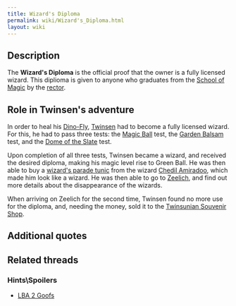 ```yaml
---
title: Wizard's Diploma
permalink: wiki/Wizard's_Diploma.html
layout: wiki
---
```


## Description

The **Wizard's Diploma** is the official proof that the owner is a fully
licensed wizard. This diplioma is given to anyone who graduates from the
[School of Magic](School_of_Magic "wikilink") by the
[rector](Rector_of_the_School_of_Magic "wikilink").

## Role in Twinsen's adventure

In order to heal his [Dino-Fly](Dino-Fly "wikilink"),
[Twinsen](Twinsen "wikilink") had to become a fully licensed wizard. For
this, he had to pass three tests: the [Magic
Ball](Magic_Ball "wikilink") test, the [Garden
Balsam](Garden_Balsam "wikilink") test, and the [Dome of the
Slate](Dome_of_the_Slate "wikilink") test.

Upon completion of all three tests, Twinsen became a wizard, and
received the desired diploma, making his magic level rise to Green Ball.
He was then able to buy a [wizard's parade
tunic](wizard's_parade_tunic "wikilink") from the wizard [Chedil
Amiradoo](Chedil_Amiradoo "wikilink"), which made him look like a
wizard. He was then able to go to [Zeelich](Zeelich "wikilink"), and
find out more details about the disappearance of the wizards.

When arriving on Zeelich for the second time, Twinsen found no more use
for the diploma, and, needing the money, sold it to the [Twinsunian
Souvenir Shop](Twinsunian_Souvenir_Shop "wikilink").

## Additional quotes

## Related threads

### Hints\Spoilers

- [LBA 2 Goofs](https://forum.magicball.net/showthread.php?t=10415)
